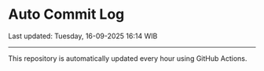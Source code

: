# Auto Commit Log

Last updated: Tuesday, 16-09-2025 16:14 WIB

---

This repository is automatically updated every hour using GitHub Actions.

